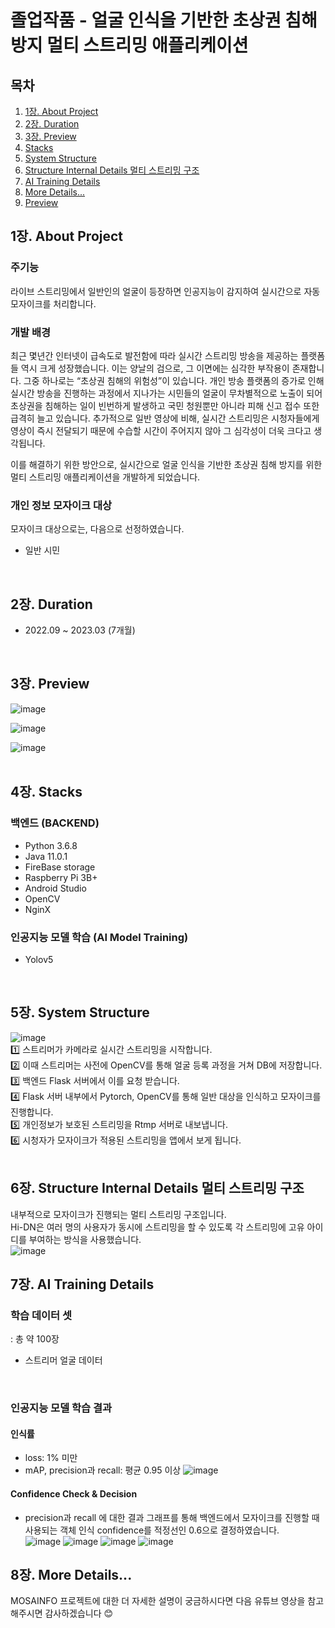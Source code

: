 # 졸업작품 - 얼굴 인식을 기반한 초상권 침해 방지 멀티 스트리밍 애플리케이션  <br/>

## 목차 
1. [1장. About Project](#1-1장.-about-project)
2. [2장. Duration ](#2장.-duration)
3. [3장. Preview ](#3장.-preview)
4. [Stacks](#4.-stacks)
5. [System Structure](#5.-system-structure)
6. [Structure Internal Details 멀티 스트리밍 구조](#6.-structure-internal-details-멀티-스트리밍-구조)
7. [AI Training Details](#7.-ai-training-details)
8. [More Details...](#8.-more-Details...)
9. [Preview](#3.-Preview)


## 1장. About Project
### 주기능 
라이브 스트리밍에서 일반인의 얼굴이 등장하면 인공지능이 감지하여 실시간으로 자동 모자이크를 처리합니다.
<br/>

### 개발 배경
최근 몇년간 인터넷이 급속도로 발전함에 따라 실시간 스트리밍 방송을 제공하는 플랫폼들 역시 크게 성장했습니다. 이는 양날의 검으로, 그 이면에는 심각한 부작용이 존재합니다. 그중 하나로는 “초상권 침해의 위험성”이 있습니다. 개인 방송 플랫폼의 증가로 인해 실시간 방송을 진행하는 과정에서 지나가는 시민들의 얼굴이 무차별적으로 노출이 되어 초상권을 침해하는 일이 빈번하게 발생하고 국민 청원뿐만 아니라 피해 신고 접수 또한 급격히 늘고 있습니다. 추가적으로 일반 영상에 비해, 실시간 스트리밍은 시청자들에게 영상이 즉시 전달되기 때문에 수습할 시간이 주어지지 않아 그 심각성이 더욱 크다고 생각됩니다.

이를 해결하기 위한 방안으로, 실시간으로 얼굴 인식을 기반한 초상권 침해 방지를 위한 멀티 스트리밍 애플리케이션을 개발하게 되었습니다.
<br/>

### 개인 정보 모자이크 대상
모자이크 대상으로는, 다음으로 선정하였습니다.
- 일반 시민
<br/>

## 2장. Duration
- 2022.09 ~ 2023.03 (7개월)
<br/>

## 3장. Preview
![image](https://user-images.githubusercontent.com/102573192/210356297-37bff7e5-de71-4aa0-966e-c9e7660e455c.png) <br/>

![image](https://github.com/kyounggseo/real-time-face/assets/102573192/b7258bad-fec2-42dc-9b71-60d96ce24290) <br/>

![image](https://github.com/kyounggseo/real-time-face/assets/102573192/9ebc3fc3-4106-4c21-b6c0-16da77fb7979) <br/>
<br/>

## 4장. Stacks
### 백엔드 (BACKEND)
- Python 3.6.8
- Java 11.0.1 <br/>
- FireBase storage <br/>
- Raspberry Pi 3B+
- Android Studio
- OpenCV
- NginX
  <br/>
  
### 인공지능 모델 학습 (AI Model Training)
- Yolov5
<br/>

## 5장. System Structure
![image](https://github.com/kyounggseo/real-time-face/assets/102573192/f0c690c0-91e4-4e11-8d75-7a07511654db) <br/>
1️⃣ 스트리머가 카메라로 실시간 스트리밍을 시작합니다. <br/>
2️⃣ 이때 스트리머는 사전에 OpenCV를 통해 얼굴 등록 과정을 거쳐 DB에 저장합니다.  <br/>
3️⃣ 백엔드 Flask 서버에서 이를 요청 받습니다. <br/>
4️⃣ Flask 서버 내부에서 Pytorch, OpenCV를 통해 일반 대상을 인식하고 모자이크를 진행합니다. <br/>
5️⃣ 개인정보가 보호된 스트리밍을 Rtmp 서버로 내보냅니다. <br/>
6️⃣ 시청자가 모자이크가 적용된 스트리밍을 앱에서 보게 됩니다. <br/>
<br/>

## 6장. Structure Internal Details 멀티 스트리밍 구조
내부적으로 모자이크가 진행되는 멀티 스트리밍 구조입니다. <br/>
Hi-DN은 여러 명의 사용자가 동시에 스트리밍을 할 수 있도록 각 스트리밍에 고유 아이디를 부여하는 방식을 사용했습니다. <br/>
![image](https://github.com/kyounggseo/real-time-face/assets/102573192/dd21129f-f4c4-41ae-b5f1-d09ffbfbe535)
<br/>

## 7장.  AI Training Details
### 학습 데이터 셋
: 총 약 100장
- 스트리머 얼굴 데이터
<br/>

### 인공지능 모델 학습 결과
#### 인식률
- loss: 1% 미만
- mAP, precision과 recall: 평균 0.95 이상
![image](https://github.com/kyounggseo/real-time-face/assets/102573192/bd5a3028-9aa6-433e-b746-469d45a82a43)

#### Confidence Check & Decision
- precision과 recall 에 대한 결과 그래프를 통해 백엔드에서 모자이크를 진행할 때 사용되는 객체 인식 confidence를 적정선인 0.6으로 결정하였습니다.  <br/>
![image](https://github.com/kyounggseo/real-time-face/assets/102573192/c4782724-615a-40af-8207-070246a8f81e)
![image](https://github.com/kyounggseo/real-time-face/assets/102573192/7a3a894f-1607-4bb9-874b-7fab42c004ae)
![image](https://github.com/kyounggseo/real-time-face/assets/102573192/b342a73a-f707-4890-8c4a-821414e982bc)
![image](https://github.com/kyounggseo/real-time-face/assets/102573192/b08fa9c5-9dde-4e20-a800-dc33f9a95cdc)


## 8장. More Details...
MOSAINFO 프로젝트에 대한 더 자세한 설명이 궁금하시다면 다음 유튜브 영상을 참고해주시면 감사하겠습니다 😊
